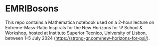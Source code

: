 # EMRIBosons

This repo contains a Mathematica notebook used on a 2-hour lecture on Extreme-Mass-Ratio Inspirals for the New Horizons for Ψ School & Workshop, hosted at Instituto Superior Tecnico,
University of Lisbon, between 1–5 July 2024 (https://strong-gr.com/new-horizons-for-psi/).
